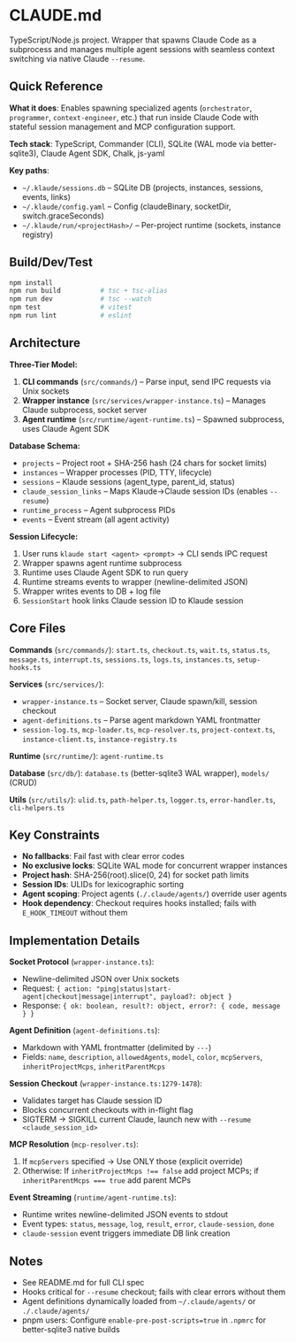# CLAUDE.md

TypeScript/Node.js project. Wrapper that spawns Claude Code as a subprocess and manages multiple agent sessions with seamless context switching via native Claude `--resume`.

## Quick Reference

**What it does**: Enables spawning specialized agents (`orchestrator`, `programmer`, `context-engineer`, etc.) that run inside Claude Code with stateful session management and MCP configuration support.

**Tech stack**: TypeScript, Commander (CLI), SQLite (WAL mode via better-sqlite3), Claude Agent SDK, Chalk, js-yaml

**Key paths**:
- `~/.klaude/sessions.db` – SQLite DB (projects, instances, sessions, events, links)
- `~/.klaude/config.yaml` – Config (claudeBinary, socketDir, switch.graceSeconds)
- `~/.klaude/run/<projectHash>/` – Per-project runtime (sockets, instance registry)

## Build/Dev/Test

```bash
npm install
npm run build          # tsc + tsc-alias
npm run dev            # tsc --watch
npm test               # vitest
npm run lint           # eslint
```

## Architecture

**Three-Tier Model:**
1. **CLI commands** (`src/commands/`) – Parse input, send IPC requests via Unix sockets
2. **Wrapper instance** (`src/services/wrapper-instance.ts`) – Manages Claude subprocess, socket server
3. **Agent runtime** (`src/runtime/agent-runtime.ts`) – Spawned subprocess, uses Claude Agent SDK

**Database Schema:**
- `projects` – Project root + SHA-256 hash (24 chars for socket limits)
- `instances` – Wrapper processes (PID, TTY, lifecycle)
- `sessions` – Klaude sessions (agent_type, parent_id, status)
- `claude_session_links` – Maps Klaude→Claude session IDs (enables `--resume`)
- `runtime_process` – Agent subprocess PIDs
- `events` – Event stream (all agent activity)

**Session Lifecycle:**
1. User runs `klaude start <agent> <prompt>` → CLI sends IPC request
2. Wrapper spawns agent runtime subprocess
3. Runtime uses Claude Agent SDK to run query
4. Runtime streams events to wrapper (newline-delimited JSON)
5. Wrapper writes events to DB + log file
6. `SessionStart` hook links Claude session ID to Klaude session

## Core Files

**Commands** (`src/commands/`): `start.ts`, `checkout.ts`, `wait.ts`, `status.ts`, `message.ts`, `interrupt.ts`, `sessions.ts`, `logs.ts`, `instances.ts`, `setup-hooks.ts`

**Services** (`src/services/`):
- `wrapper-instance.ts` – Socket server, Claude spawn/kill, session checkout
- `agent-definitions.ts` – Parse agent markdown YAML frontmatter
- `session-log.ts`, `mcp-loader.ts`, `mcp-resolver.ts`, `project-context.ts`, `instance-client.ts`, `instance-registry.ts`

**Runtime** (`src/runtime/`): `agent-runtime.ts`

**Database** (`src/db/`): `database.ts` (better-sqlite3 WAL wrapper), `models/` (CRUD)

**Utils** (`src/utils/`): `ulid.ts`, `path-helper.ts`, `logger.ts`, `error-handler.ts`, `cli-helpers.ts`

## Key Constraints

- **No fallbacks**: Fail fast with clear error codes
- **No exclusive locks**: SQLite WAL mode for concurrent wrapper instances
- **Project hash**: SHA-256(root).slice(0, 24) for socket path limits
- **Session IDs**: ULIDs for lexicographic sorting
- **Agent scoping**: Project agents (`./.claude/agents/`) override user agents
- **Hook dependency**: Checkout requires hooks installed; fails with `E_HOOK_TIMEOUT` without them

## Implementation Details

**Socket Protocol** (`wrapper-instance.ts`):
- Newline-delimited JSON over Unix sockets
- Request: `{ action: "ping|status|start-agent|checkout|message|interrupt", payload?: object }`
- Response: `{ ok: boolean, result?: object, error?: { code, message } }`

**Agent Definition** (`agent-definitions.ts`):
- Markdown with YAML frontmatter (delimited by `---`)
- Fields: `name`, `description`, `allowedAgents`, `model`, `color`, `mcpServers`, `inheritProjectMcps`, `inheritParentMcps`

**Session Checkout** (`wrapper-instance.ts:1279-1478`):
- Validates target has Claude session ID
- Blocks concurrent checkouts with in-flight flag
- SIGTERM → SIGKILL current Claude, launch new with `--resume <claude_session_id>`

**MCP Resolution** (`mcp-resolver.ts`):
1. If `mcpServers` specified → Use ONLY those (explicit override)
2. Otherwise: If `inheritProjectMcps !== false` add project MCPs; if `inheritParentMcps === true` add parent MCPs

**Event Streaming** (`runtime/agent-runtime.ts`):
- Runtime writes newline-delimited JSON events to stdout
- Event types: `status`, `message`, `log`, `result`, `error`, `claude-session`, `done`
- `claude-session` event triggers immediate DB link creation

## Notes

- See README.md for full CLI spec
- Hooks critical for `--resume` checkout; fails with clear errors without them
- Agent definitions dynamically loaded from `~/.claude/agents/` or `./.claude/agents/`
- pnpm users: Configure `enable-pre-post-scripts=true` in `.npmrc` for better-sqlite3 native builds
